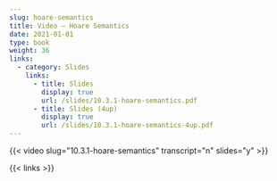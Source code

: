 ```yaml
---
slug: hoare-semantics
title: Video — Hoare Semantics
date: 2021-01-01
type: book
weight: 36
links:
  - category: Slides
    links:
      - title: Slides
        display: true
        url: /slides/10.3.1-hoare-semantics.pdf
      - title: Slides (4up)
        display: true
        url: /slides/10.3.1-hoare-semantics-4up.pdf
---
```


{{< video slug="10.3.1-hoare-semantics" transcript="n" slides="y" >}}

{{< links >}}

